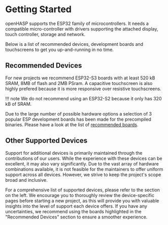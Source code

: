 # Getting Started

openHASP supports the ESP32 family of microcontrollers.
It needs a compatible micro-controller with drivers supporting the attached display, touch controller, storage and network.

Below is a list of recommended devices, development boards and touchscreens to get you up-and-running in no time.

## Recommended Devices

For new projects we recommend ESP32-S3 boards with at least 520 kB SRAM, 8MB of flash and 2MB PSram.
A capacitive touchscreen is also highly prefered because it is more responsive over resistive touchscreens.

!!! note
    We do not recommend using an ESP32-S2 because it only has 320 kB of SRAM.

Due to the large number of possible hardware options a selection of 3 popular ESP development boards
has been made for the precompiled binaries. Please have a look at the list of [recommended boards](../firmware/index.md#recommended-boards).

## Other Supported Devices

Support for additional devices is primarily maintained through the contributions of our users. While
the experience with these devices can be excellent, it may also vary significantly. Due to the vast
array of hardware combinations available, it is not feasible for the maintainers to offer uniform
support across all devices. However, we strive to keep the project's scope broad and inclusive.

For a comprehensive list of supported devices, please refer to the section on the left. We encourage
you to thoroughly review the device-specific pages before starting a new project, as this will
provide you with valuable insights into the level of support each device offers. If you have any
uncertainties, we recommend using the boards highlighted in the "Recommended Devices" section to
ensure a smoother experience.
